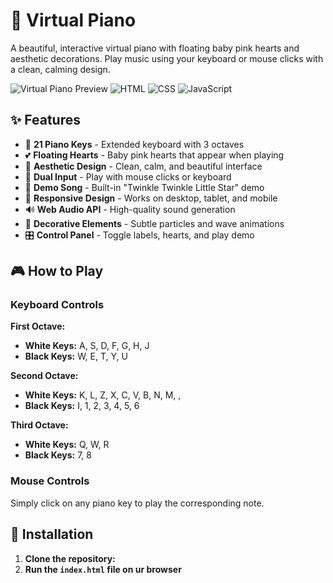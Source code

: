 # 🎹 Virtual Piano

A beautiful, interactive virtual piano with floating baby pink hearts and aesthetic decorations. Play music using your keyboard or mouse clicks with a clean, calming design.

![Virtual Piano Preview](https://img.shields.io/badge/Status-Complete-brightgreen) ![HTML](https://img.shields.io/badge/HTML-5-orange) ![CSS](https://img.shields.io/badge/CSS-3-blue) ![JavaScript](https://img.shields.io/badge/JavaScript-ES6-yellow)

## ✨ Features

- 🎵 **21 Piano Keys** - Extended keyboard with 3 octaves
- 💕 **Floating Hearts** - Baby pink hearts that appear when playing
- 🎨 **Aesthetic Design** - Clean, calm, and beautiful interface
- 🎹 **Dual Input** - Play with mouse clicks or keyboard
- 🎼 **Demo Song** - Built-in "Twinkle Twinkle Little Star" demo
- 📱 **Responsive Design** - Works on desktop, tablet, and mobile
- 🔊 **Web Audio API** - High-quality sound generation
- 🌸 **Decorative Elements** - Subtle particles and wave animations
- 🎛️ **Control Panel** - Toggle labels, hearts, and play demo

## 🎮 How to Play

### Keyboard Controls

**First Octave:**
- **White Keys:** A, S, D, F, G, H, J
- **Black Keys:** W, E, T, Y, U

**Second Octave:**
- **White Keys:** K, L, Z, X, C, V, B, N, M, ,
- **Black Keys:** I, 1, 2, 3, 4, 5, 6

**Third Octave:**
- **White Keys:** Q, W, R
- **Black Keys:** 7, 8

### Mouse Controls
Simply click on any piano key to play the corresponding note.

## 🚀 Installation

1. **Clone the repository:**
2. **Run the `index.html` file on ur browser**
